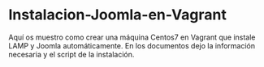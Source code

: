 # Instalacion-Joomla-en-Vagrant
Aquí os muestro como crear una  máquina Centos7 en Vagrant  que instale LAMP y Joomla automáticamente.
En los documentos dejo la información necesaria y el script de la instalación.
